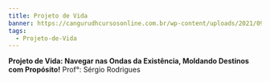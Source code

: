 ```yaml
---
title: Projeto de Vida
banner: https://cangurudhcursosonline.com.br/wp-content/uploads/2021/09/projeto-de-vida-1.png
tags:
  - Projeto-de-Vida
---
```

**Projeto de Vida: Navegar nas Ondas da Existência, Moldando Destinos com Propósito!** Prof°: Sérgio Rodrigues